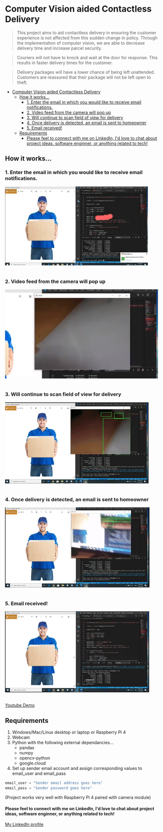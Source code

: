 # Computer Vision aided Contactless Delivery 
> This project aims to aid contactless delivery in ensuring the customer experience is not affected from this sudden change in policy. Through the implementation of computer vision, we are able to decrease delivery time and increase parcel security. 

> Couriers will not have to knock and wait at the door for response. This results in faster delivery times for the customer.

> Delivery packages will have a lower chance of being left unattended. Customers are reassured that their package will not be left open to theft. 

- [Computer Vision aided Contactless Delivery](#computer-vision-aided-contactless-delivery)
  - [How it works...](#how-it-works)
    - [1. Enter the email in which you would like to receive email notifications.](#1-enter-the-email-in-which-you-would-like-to-receive-email-notifications)
    - [2. Video feed from the camera will pop up](#2-video-feed-from-the-camera-will-pop-up)
    - [3. Will continue to scan field of view for delivery](#3-will-continue-to-scan-field-of-view-for-delivery)
    - [4. Once delivery is detected, an email is sent to homeowner](#4-once-delivery-is-detected-an-email-is-sent-to-homeowner)
    - [5. Email received!](#5-email-received)
  - [Requirements](#requirements)
      - [Please feel to connect with me on LinkedIn, I'd love to chat about project ideas, software enginner, or anything related to tech!](#please-feel-to-connect-with-me-on-linkedin-id-love-to-chat-about-project-ideas-software-enginner-or-anything-related-to-tech)


## How it works...

### 1. Enter the email in which you would like to receive email notifications. 

![enter email](images/enter_email_cropped.gif "Enter email")
<br> 
<br>

### 2. Video feed from the camera will pop up

![video feed](images/video_feed.png "Video Feed")
<br> 
<br>

### 3. Will continue to scan field of view for delivery

![FOV scan](images/video_feed_cropped.gif)
<br> 
<br>

### 4. Once delivery is detected, an email is sent to homeowner

![email sent](images/detect_cropped.gif)
<br> 
<br>

### 5. Email received!

![email received](images/email_received_cropped.gif)
<br> 
<br>

[Youtube Demo](https://www.youtube.com/watch?v=zyl2yjIUYOI "Computer Vision aided Contactless Delivery")


## Requirements
1. Windows/Mac/Linux desktop or laptop or Raspberry Pi 4
2. Webcam
3. Python with the following external dependancies...
   - pandas
   - numpy
   - opencv-python
   - google.cloud
4. Set up sender email account and assign corresponding values to email_user and email_pass

```python
email_user = "Sender email address goes here"
email_pass = "Sender password goes here"
```

(Project works very well with Raspberry Pi 4 paired with camera module)

#### Please feel to connect with me on LinkedIn, I'd love to chat about project ideas, software enginner, or anything related to tech!

[My LinkedIn profile](https://www.linkedin.com/in/tmrahman/ "LinkedIn Profile")